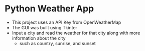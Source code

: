 # Python Weather App

* This project uses an API Key from OpenWeatherMap
* The GUI was built using Tkinter
* Input a city and read the weather for that city along with more information about the city
  - such as country, sunrise, and sunset
